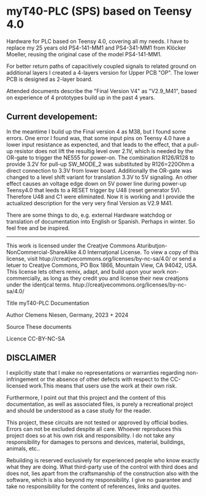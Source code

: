 # myT40-PLC  (SPS) based on Teensy 4.0
Hardware for PLC based on Teensy 4.0, covering all my needs. I have to replace my 25 years old PS4-141-MM1 and PS4-341-MM1 from Klöcker Moeller, reusing the original case of the model PS4-141-MM1.

For better return paths of capacitively coupled signals to related ground on additional layers I created a 4-layers version for Upper PCB "OP". The lower PCB is designed as 2-layer board.

Attended documents describe the "Final Version V4" as "V2.9_M41", based on experience of 4 prototypes build up in the past 4 years.

Current developement:
---------------------
In the meantime I build up the Final version 4 as M38, but I found some errors.
One error I found was, that some input pins on Teensy 4.0 have a lower input resistance as expencted, and that leads to the effect, that a pull-up resistor does not lift the resultig level over 2.1V, which is needed by the OR-gate to trigger the NE555 for power-on.
The combination R126/R128 to provide 3.2V for pull-up SW_MODE_2 was substituted by R126=220Ohm a direct connection to 3.3V from lower board.
Additionally the OR-gate was changed to a level shift variant for translation 3.3V to 5V signaling.
An other effect causes an voltage edge down on 5V power line during power-up Teensy4.0 that leeds to a RESET trigger by U48 (reset generator 5V). Therefore U48 and C1 were eliminated.
Now it is working and I provide the actualized description for the very very final Version as V2.9 M41.

There are some things to do, e.g. external Hardware watchdog or translation of documentation into English or Spanish. Perhaps in winter.
So feel free and be inspired.

---------------------
This work is licensed under the Creatjve Commons Atuributjon-NonCommercial-ShareAlike 4.0 Internatjonal
License. To view a copy of this license, visit htup://creatjvecommons.org/licenses/by-nc-sa/4.0/ or send a
letuer to Creatjve Commons, PO Box 1866, Mountain View, CA 94042, USA.
This license lets others remix, adapt, and build upon your work non-commercially, as long as they credit you
and license their new creatjons under the identjcal terms.
htup://creatjvecommons.org/licenses/by-nc-sa/4.0/

  Title    myT40-PLC Documentation

  Author   Clemens Niesen, Germany, 2023 + 2024

  Source   These documents

  Licence  CC-BY-NC-SA

DISCLAIMER
----------

I explicitly state that I make no representations or warranties regarding non-infringement or the absence of other defects with respect to the CC-licensed work.This means that users use the work at their own risk.

Furthermore, I point out that this project and the content of this documentation, as well as associated files, is purely a recreational project and should be understood as a case study for the reader. 

This project, these circuits are not tested or approved by official bodies. Errors can not be excluded despite all care. Whoever reproduces this project does so at his own risk and responsibility. I do not take any responsibility for damages to persons and devices, material, buildings, animals, etc..

Rebuilding is reserved exclusively for experienced people who know exactly what they are doing.  What third-party use of the control with third does and does not, lies apart from the craftsmanship of the construction also with the software, which is also beyond my responsibility. I give no guarantee and take no responsibility for the content of references, links and quotes.

